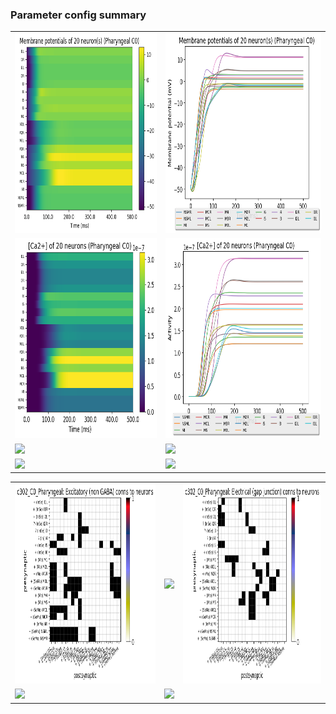 ### Parameter config summary 
<table>

<tr>
  <td><a href="neurons_C0_Pharyngeal.png"><img alt=" " src="neurons_C0_Pharyngeal.png" height="320"/></a></td>
  <td><a href="traces_neuron_Pharyngeal_C0.png"><img alt=" " src="traces_neuron_Pharyngeal_C0.png" height="320"/></a></td>
</tr>

<tr>
  <td><a href="neuron_activity_C0_Pharyngeal.png"><img alt=" " src="neuron_activity_C0_Pharyngeal.png" height="320"/></a></td>
  <td><a href="traces_neuron_activity_Pharyngeal_C0.png"><img alt=" " src="traces_neuron_activity_Pharyngeal_C0.png" height="320"/></a></td>
</tr>

<tr>
  <td><a href="muscles_C0_Pharyngeal.png"><img alt=" " src="muscles_C0_Pharyngeal.png" height="320"/></a></td>
  <td><a href="traces_muscles_Pharyngeal_C0.png"><img alt=" " src="traces_muscles_Pharyngeal_C0.png" height="320"/></a></td>
</tr>

<tr>
  <td><a href="muscle_activity_C0_Pharyngeal.png"><img alt=" " src="muscle_activity_C0_Pharyngeal.png" height="320"/></a></td>
  <td><a href="traces_muscles_activity_Pharyngeal_C0.png"><img alt=" " src="traces_muscles_activity_Pharyngeal_C0.png" height="320"/></a></td>
</tr>
</table>
<table>

<tr><td><a href="c302_C0_Pharyngeal_exc_to_neurons.png"><img alt=" " src="c302_C0_Pharyngeal_exc_to_neurons.png" height="320"/></a></td>

  <td><a href="c302_C0_Pharyngeal_inh_to_neurons.png"><img alt=" " src="c302_C0_Pharyngeal_inh_to_neurons.png" height="320"/></a></td>

  <td><a href="c302_C0_Pharyngeal_elec_to_neurons.png"><img alt=" " src="c302_C0_Pharyngeal_elec_to_neurons.png" height="320"/></a></td></tr>

<tr><td><a href="c302_C0_Pharyngeal_exc_to_muscles.png"><img alt=" " src="c302_C0_Pharyngeal_exc_to_muscles.png" height="320"/></a></td>

  <td><a href="c302_C0_Pharyngeal_inh_to_muscles.png"><img alt=" " src="c302_C0_Pharyngeal_inh_to_muscles.png" height="320"/></a></td></tr>
</table>
